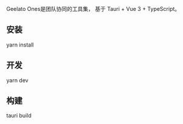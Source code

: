 Geelato Ones是团队协同的工具集，
基于 Tauri + Vue 3 + TypeScript。
## 安装
yarn install
## 开发
yarn dev
## 构建
tauri build
